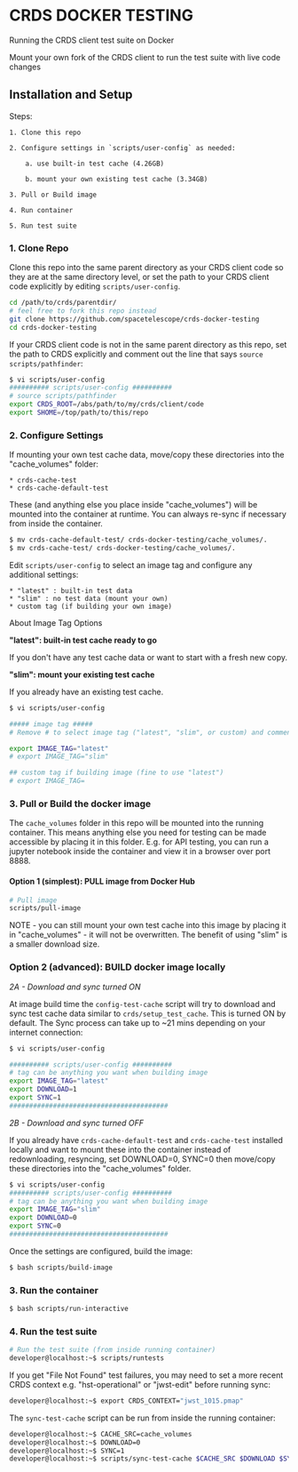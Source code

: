 # CRDS DOCKER TESTING

Running the CRDS client test suite on Docker

Mount your own fork of the CRDS client to run the test suite with live code changes


## Installation and Setup

Steps:

    1. Clone this repo

    2. Configure settings in `scripts/user-config` as needed:
    
        a. use built-in test cache (4.26GB)

        b. mount your own existing test cache (3.34GB)

    3. Pull or Build image

    4. Run container

    5. Run test suite


### 1. Clone Repo

Clone this repo into the same parent directory as your CRDS client code so they are at the same directory level, or set the path to your CRDS client code explicitly by editing `scripts/user-config`.

```bash
cd /path/to/crds/parentdir/
# feel free to fork this repo instead
git clone https://github.com/spacetelescope/crds-docker-testing
cd crds-docker-testing
```

If your CRDS client code is not in the same parent directory as this repo, set the path to CRDS explicitly and comment out the line that says `source scripts/pathfinder`:

```bash
$ vi scripts/user-config
########## scripts/user-config ##########
# source scripts/pathfinder
export CRDS_ROOT=/abs/path/to/my/crds/client/code
export SHOME=/top/path/to/this/repo
```

### 2. Configure Settings

If mounting your own test cache data, move/copy these directories into the "cache_volumes" folder:

    * crds-cache-test
    * crds-cache-default-test

These (and anything else you place inside "cache_volumes") will be mounted into the container at runtime. You can always re-sync if necessary from inside the container.

```bash
$ mv crds-cache-default-test/ crds-docker-testing/cache_volumes/.
$ mv crds-cache-test/ crds-docker-testing/cache_volumes/.
```

Edit `scripts/user-config` to select an image tag and configure any additional settings:

    * "latest" : built-in test data
    * "slim" : no test data (mount your own)
    * custom tag (if building your own image)

About Image Tag Options

**"latest": built-in test cache ready to go**

If you don't have any test cache data or want to start with a fresh new copy.

**"slim": mount your existing test cache**

If you already have an existing test cache.


```bash
$ vi scripts/user-config

##### image tag #####
# Remove # to select image tag ("latest", "slim", or custom) and comment out the others

export IMAGE_TAG="latest"
# export IMAGE_TAG="slim"

## custom tag if building image (fine to use "latest")
# export IMAGE_TAG=
```

### 3. Pull or Build the docker image

The `cache_volumes` folder in this repo will be mounted into the running container. This means anything else you need for testing can be made accessible by placing it in this folder. E.g. for API testing, you can run a jupyter notebook inside the container and view it in a browser over port 8888.


#### Option 1 (simplest): PULL image from Docker Hub

```bash
# Pull image
scripts/pull-image
```

NOTE - you can still mount your own test cache into this image by placing it in "cache_volumes" - it will not be overwritten. The benefit of using "slim" is a smaller download size.


### Option 2 (advanced): BUILD docker image locally

*2A - Download and sync turned ON* 

At image build time the `config-test-cache` script will try to download and sync test cache data similar to `crds/setup_test_cache`. This is turned ON by default. The Sync process can take up to ~21 mins depending on your internet connection:

```bash
$ vi scripts/user-config

########## scripts/user-config ##########
# tag can be anything you want when building image
export IMAGE_TAG="latest"
export DOWNLOAD=1
export SYNC=1
########################################
```

*2B - Download and sync turned OFF* 

If you already have  `crds-cache-default-test` and `crds-cache-test` installed locally and want to mount these into the container instead of redownloading, resyncing, set DOWNLOAD=0, SYNC=0 then move/copy these directories into the "cache_volumes" folder.

```bash
$ vi scripts/user-config
########## scripts/user-config ##########
# tag can be anything you want when building image
export IMAGE_TAG="slim"
export DOWNLOAD=0
export SYNC=0
########################################
```

Once the settings are configured, build the image:

```bash
$ bash scripts/build-image
```

### 3. Run the container

```bash
$ bash scripts/run-interactive
```

### 4. Run the test suite

```bash
# Run the test suite (from inside running container)
developer@localhost:~$ scripts/runtests
```

If you get "File Not Found" test failures, you may need to set a more recent CRDS context e.g. "hst-operational" or "jwst-edit" before running sync:

```bash
developer@localhost:~$ export CRDS_CONTEXT="jwst_1015.pmap"
```

The `sync-test-cache` script can be run from inside the running container:

```bash
developer@localhost:~$ CACHE_SRC=cache_volumes
developer@localhost:~$ DOWNLOAD=0
developer@localhost:~$ SYNC=1
developer@localhost:~$ scripts/sync-test-cache $CACHE_SRC $DOWNLOAD $SYNC
```
